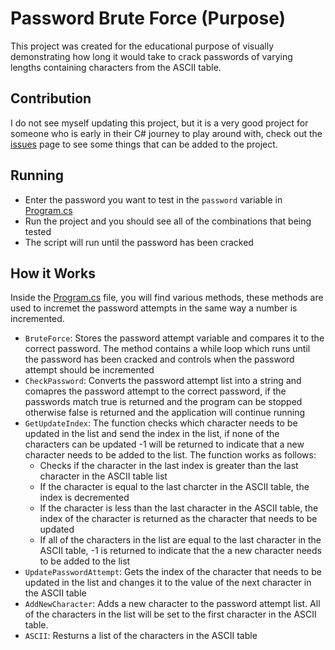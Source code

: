 # Password Brute Force (Purpose)
This project was created for the educational purpose of visually demonstrating how long it would take to crack passwords of varying lengths containing characters from the ASCII table. 

## Contribution
I do not see myself updating this project, but it is a very good project for someone who is early in their C# journey to play around with, check out the [issues](https://github.com/bonganibg/password-brute-force/issues) page to see some things that can be added to the project.

## Running
* Enter the password you want to test in the `password` variable in [Program.cs](https://github.com/bonganibg/password-brute-force/blob/main/Program.cs)
* Run the project and you should see all of the combinations that being tested
* The script will run until the password has been cracked

## How it Works
Inside the [Program.cs](https://github.com/bonganibg/password-brute-force/blob/main/Program.cs) file, you will find various methods, these methods are used to incremet the password attempts in the same way a number is incremented. 
* `BruteForce`: Stores the password attempt variable and compares it to the correct password. The method contains a while loop which runs until the password has been cracked and controls when the password attempt should be incremented
* `CheckPassword`: Converts the password attempt list into a string and comapres the password attempt to the correct password, if the passwords match true is returned and the program can be stopped otherwise false is returned and the application will continue running
* `GetUpdateIndex`: The function checks which character needs to be updated in the list and send the index in the list, if none of the characters can be updated -1 will be returned to indicate that a new character needs to be added to the list. The function works as follows: 
    *  Checks if the character in the last index is greater than the last character in the ASCII table list
    * If the character is equal to the last charcter in the ASCII table, the index is decremented
    * If the character is less than the last character in the ASCII table, the index of the character is returned as the character that needs to be updated
    * If all of the characters in the list are equal to the last character in the ASCII table, -1 is returned to indicate that the a new character needs to be added to the list
* `UpdatePasswordAttempt`: Gets the index of the character that needs to be updated in the list and changes it to the value of the next character in the ASCII table
* `AddNewCharacter`: Adds a new character to the password attempt list. All of the characters in the list will be set to the first character in the ASCII table.
* `ASCII`: Resturns a list of the characters in the ASCII table


